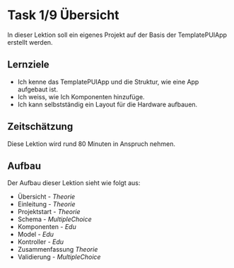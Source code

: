 # Task 1/9 Übersicht
In dieser Lektion soll ein eigenes Projekt auf der Basis der TemplatePUIApp erstellt werden.

## Lernziele
- Ich kenne das TemplatePUIApp und die Struktur, wie eine App aufgebaut ist.
- Ich weiss, wie Ich Komponenten hinzufüge.
- Ich kann selbstständig ein Layout für die Hardware aufbauen.

## Zeitschätzung
Diese Lektion wird rund 80 Minuten in Anspruch nehmen.

## Aufbau
Der Aufbau dieser Lektion sieht wie folgt aus:

- Übersicht - *Theorie*
- Einleitung - *Theorie*
- Projektstart - *Theorie*
- Schema - *MultipleChoice*
- Komponenten - *Edu*
- Model - *Edu*
- Kontroller - *Edu*
- Zusammenfassung *Theorie*
- Validierung - *MultipleChoice*